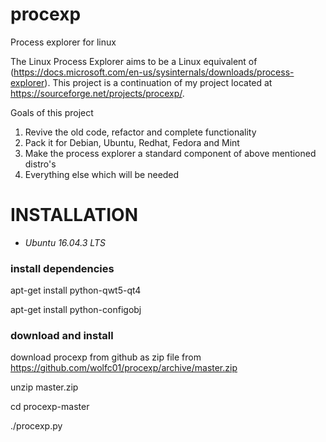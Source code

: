 # procexp
Process explorer for linux


The Linux Process Explorer aims to be a Linux equivalent of  (https://docs.microsoft.com/en-us/sysinternals/downloads/process-explorer). This project is a continuation of my project located at https://sourceforge.net/projects/procexp/. 

Goals of this project
1. Revive the old code, refactor and complete functionality
2. Pack it for Debian, Ubuntu, Redhat, Fedora and Mint
3. Make the process explorer a standard component of above mentioned distro's
4. Everything else which will be needed

# INSTALLATION

- *Ubuntu 16.04.3 LTS*

### install dependencies

apt-get install python-qwt5-qt4

apt-get install python-configobj

### download and install

download procexp from github as zip file from https://github.com/wolfc01/procexp/archive/master.zip

unzip master.zip

cd procexp-master

./procexp.py


